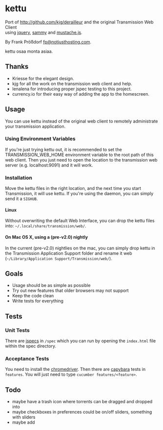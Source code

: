# kettu
Port of http://github.com/kjg/derailleur and the original Transmission Web Client  
using [jquery](http://jquery.com), [sammy](http://github.com/quirkey/sammy) and [mustache.js](http://github.com/janl/mustache.js).

By Frank Prößdorf <fp@notjusthosting.com>.

kettu osaa monta asiaa.

## Thanks
* Kriesse for the elegant design.
* kjg for all the work on the transmission web client and help.
* lenalena for introducing proper jspec testing to this project.
* currency.io for their easy way of adding the app to the homescreen.


## Usage
You can use kettu instead of the original web client to remotely administrate your transmission application.

### Using Environment Variables
If you're just trying kettu out, it is recommended to set the TRANSMISSION_WEB_HOME environment variable to the root path of this web client. Then you just need to open the location to the transmission web server (e.g. localhost:9091) and it will work.

### Installation
Move the kettu files in the right location, and the next time you start Transmission, it will use kettu. If you're using the daemon, you can simply send it a `SIGHUB`.

#### Linux
Without overwriting the default Web Interface, you can drop the kettu files into: `~/.local/share/transmission/web/`.

#### On Mac OS X, using a (pre-v2.0) nightly
In the current (pre-v2.0) nightlies on the mac, you can simply drop kettu in the Transmission Application Support folder and rename it web (`~/Library/Application Support/Transmission/web/`).

## Goals
* Usage should be as simple as possible
* Try out new features that older browsers may not support
* Keep the code clean
* Write tests for everything

## Tests

### Unit Tests
There are [jspecs](https://github.com/visionmedia/jspec) in `/spec` which you can run by opening the `index.html` file within the spec directory.

### Acceptance Tests
You need to install the [chromedriver](http://code.google.com/p/selenium/downloads/list). Then there are [capybara](https://github.com/jnicklas/capybara) tests in `features`. You will just need to type `cucumber features/<feature>`.


## Todo
* maybe have a trash icon where torrents can be dragged and dropped into
* maybe checkboxes in preferences could be on/off sliders, something with sliders
* maybe add <audio> to audio files, transforms
